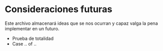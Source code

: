 # Consideraciones futuras

Este archivo almacenará ideas que se nos ocurran y capaz valga la pena implementar en un futuro.

* Prueba de totalidad
* Case .. of ..
